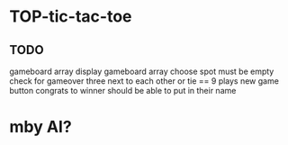 # TOP-tic-tac-toe

## TODO

gameboard array
display gameboard array
choose spot 
    must be empty
check for gameover
    three next to each other or tie == 9 plays
new game button
congrats to winner 
    should be able to put in their name

# mby AI?
